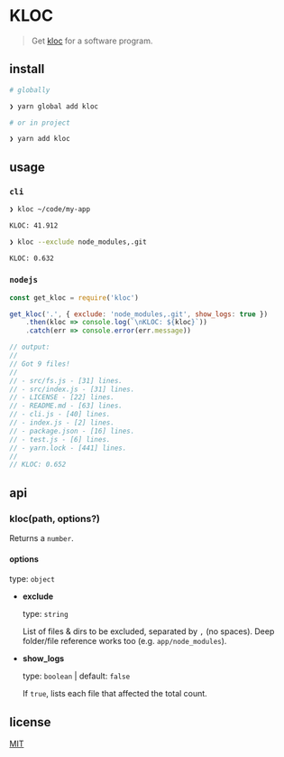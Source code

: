 KLOC
==

> Get [kloc](https://www.webopedia.com/definitions/kloc/) for a software program.

## install

```bash
# globally

❯ yarn global add kloc

# or in project

❯ yarn add kloc
```

## usage

### `cli`

```bash
❯ kloc ~/code/my-app

KLOC: 41.912

❯ kloc --exclude node_modules,.git

KLOC: 0.632
```

### `nodejs`

```js
const get_kloc = require('kloc')

get_kloc('.', { exclude: 'node_modules,.git', show_logs: true })
    .then(kloc => console.log(`\nKLOC: ${kloc}`))
    .catch(err => console.error(err.message))

// output:
//
// Got 9 files!
//
// - src/fs.js - [31] lines.
// - src/index.js - [31] lines.
// - LICENSE - [22] lines.
// - README.md - [63] lines.
// - cli.js - [40] lines.
// - index.js - [2] lines.
// - package.json - [16] lines.
// - test.js - [6] lines.
// - yarn.lock - [441] lines.
//
// KLOC: 0.652

```

## api

### kloc(path, options?)

Returns a `number`.

#### options

type: `object`

- **exclude**

  type: `string`

  List of files & dirs to be excluded, separated by `,` (no spaces). Deep folder/file reference works too (e.g. `app/node_modules`).

- **show_logs**

  type: `boolean`
  |
  default: `false`

  If `true`, lists each file that affected the total count.

## license

[MIT](https://github.com/frenchbread/kloc/blob/main/LICENSE)
